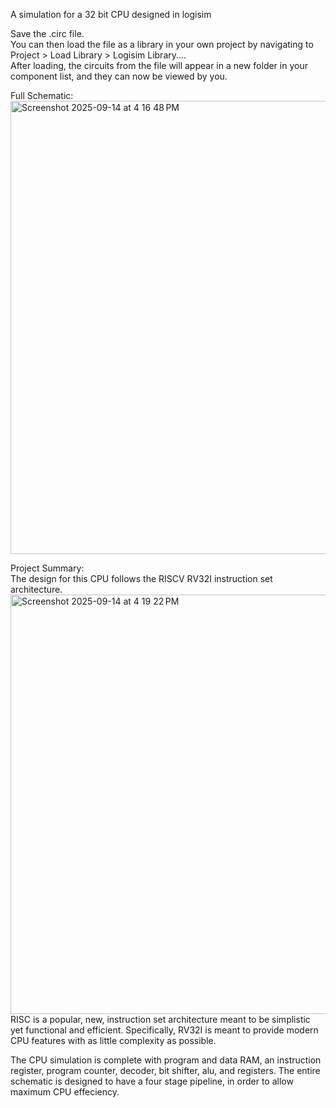 A simulation for a 32 bit CPU designed in logisim

Save the .circ file.  
You can then load the file as a library in your own project by navigating to Project > Load Library > Logisim Library....  
After loading, the circuits from the file will appear in a new folder in your component list, and they can now be viewed by you.  

Full Schematic:
<img width="1043" height="725" alt="Screenshot 2025-09-14 at 4 16 48 PM" src="https://github.com/user-attachments/assets/83ec3058-3421-4b7d-91ab-b3d00485dea8" />  

Project Summary:  
The design for this CPU follows the RISCV RV32I instruction set architecture.  
<img width="520" height="671" alt="Screenshot 2025-09-14 at 4 19 22 PM" src="https://github.com/user-attachments/assets/163c8d9d-41d3-430c-8457-35127e9b0c23" />  
RISC is a popular, new, instruction set architecture meant to be simplistic yet functional and efficient. Specifically, RV32I is meant to provide modern CPU features with as little complexity as possible.  

The CPU simulation is complete with program and data RAM, an instruction register, program counter, decoder, bit shifter, alu, and registers. The entire schematic is designed to have a four stage pipeline, in order to allow maximum CPU effeciency.
